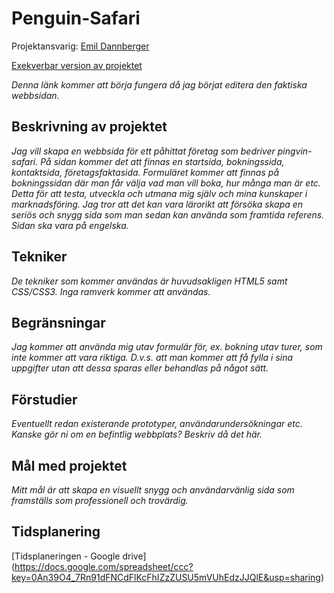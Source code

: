 # Penguin-Safari
Projektansvarig: 
[Emil Dannberger](https://github.com/ed222an)

[Exekverbar version av projektet](https://c9.io/ed222an/penguin-safari/workspace/index.html)

*Denna länk kommer att börja fungera då jag börjat editera den faktiska webbsidan.*

## Beskrivning av projektet
*Jag vill skapa en webbsida för ett påhittat företag som bedriver pingvin-safari. På sidan kommer det att finnas en startsida, bokningssida, kontaktsida, företagsfaktasida. Formuläret kommer att finnas på bokningssidan där man får välja vad man vill boka, hur många man är etc. Detta för att testa, utveckla och utmana mig själv och mina kunskaper i marknadsföring. Jag tror att det kan vara lärorikt att försöka skapa en seriös och snygg sida som man sedan kan använda som framtida referens. Sidan ska vara på engelska.*

## Tekniker
*De tekniker som kommer användas är huvudsakligen HTML5 samt CSS/CSS3. Inga ramverk kommer att användas.*

## Begränsningar
*Jag kommer att använda mig utav formulär för, ex. bokning utav turer, som inte kommer att vara riktiga. D.v.s. att man kommer att få fylla i sina uppgifter utan att dessa sparas eller behandlas på något sätt.*

## Förstudier
*Eventuellt redan existerande prototyper, användarundersökningar etc. Kanske gör ni om en befintlig webbplats? Beskriv då det här.*

## Mål med projektet
*Mitt mål är att skapa en visuellt snygg och användarvänlig sida som framställs som professionell och trovärdig.*

## Tidsplanering
[Tidsplaneringen - Google drive] (https://docs.google.com/spreadsheet/ccc?key=0An39O4_7Rn91dFNCdFlKcFhIZzZUSU5mVUhEdzJJQlE&usp=sharing)
